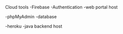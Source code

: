 Cloud tools
-Firebase
    -Authentication
    -web portal host

-phpMyAdmin
    -database

-heroku
    -java backend host